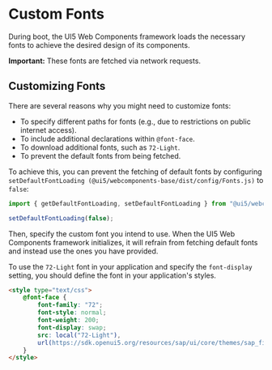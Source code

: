 # Custom Fonts

During boot, the UI5 Web Components framework loads the necessary fonts to achieve the desired design of its components.

**Important:** These fonts are fetched via network requests.

## Customizing Fonts

There are several reasons why you might need to customize fonts:
- To specify different paths for fonts (e.g., due to restrictions on public internet access).
- To include additional declarations within `@font-face`.
- To download additional fonts, such as `72-Light`.
- To prevent the default fonts from being fetched.

To achieve this, you can prevent the fetching of default fonts by configuring `setDefaultFontLoading (@ui5/webcomponents-base/dist/config/Fonts.js)` to `false`:

```ts
import { getDefaultFontLoading, setDefaultFontLoading } from "@ui5/webcomponents-base/dist/config/Fonts.js";

setDefaultFontLoading(false);
```

Then, specify the custom font you intend to use. When the UI5 Web Components framework initializes, it will refrain from fetching default fonts and instead use the ones you have provided.

To use the `72-Light` font in your application and specify the `font-display` setting, you should define the font in your application's styles. 

```html
<style type="text/css">
    @font-face {
        font-family: "72";
        font-style: normal;
        font-weight: 200;
        font-display: swap;
        src: local("72-Light"),
        url(https://sdk.openui5.org/resources/sap/ui/core/themes/sap_fiori_3/fonts/72-Light.woff2?ui5-webcomponents) format("woff2");
    }
</style>
```
